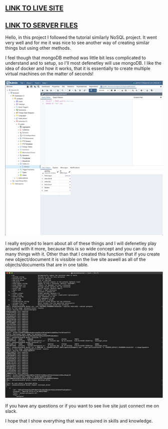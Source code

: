 <h2><a href="https://jakubm1999.github.io/pernapp/">LINK TO LIVE SITE</a></h2>
<h2><a href="https://github.com/JakubM1999/pernserver">LINK TO SERVER FILES</a></h2>

<p>Hello, in this project I followed the tutorial similarly NoSQL project. It went very well and for me it was nice to see another way of creating similar things but using other methods.</p>

<p>I feel though that mongoDB method was little bit less complicated to understand and to setup, so I'll most defenetley will use mongoDB. I like the idea of docker and how it works, that it is essentially to create multiple virtual machines on the matter of seconds!</p>
<img src="img/pgadminsite.png">

<p>I really enjoyed to learn about all of these things and I will defenetley play around with it more, because this is so wide concept and you can do so many things with it. Other than that I created this function that if you create new object/document it is vissible on the live site aswell as all of the objects/documents that are in one table.</p>
<img src="img/docker.png">

<p>If you have any questions or if you want to see live site just connect me on slack.</p>

<p>I hope that I show everything that was required in skills and knowledge.</p>

